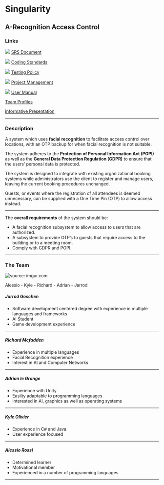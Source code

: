 # Singularity 
## A-Recognition Access Control
### Links 

<img src="https://img.icons8.com/material-outlined/24/000000/document.png"> [SRS Document](https://github.com/cos301-2019-se/A-Recognition/blob/master/Documentation/SRS_Document(23_August2019).pdf)

<img src="https://img.icons8.com/material-outlined/24/000000/document.png"> [Coding Standards](https://github.com/cos301-2019-se/A-Recognition/blob/master/Documentation/CodingStandardsAndGuidlines.pdf)

<img src="https://img.icons8.com/material-outlined/24/000000/document.png"> [Testing Policy](https://github.com/cos301-2019-se/A-Recognition/blob/master/Documentation/Testing_Policy.pdf)

<img src="https://img.icons8.com/material-outlined/24/000000/document.png"> [Project Management](https://app.zenhub.com/workspaces/a-recognition-5cc3f20307a4ab52d27abc9b/board?repos=182155877)

<img src="https://img.icons8.com/material-outlined/24/000000/document.png"> [User Manual](https://github.com/cos301-2019-se/A-Recognition/blob/master/Documentation/A-Recognition-UserManaul(Demo%204).pdf)

[Team Profiles](https://github.com/cos301-2019-se/A-Recognition/blob/Team_Members/README.md)

[Informative Presentation](https://docs.google.com/presentation/d/1R2Rll363XIQqKsFinfVS0raQ-YATh57x4ud7AUQ7fiQ/edit?usp=sharing)

---

### Description 
A system which uses **facial recognition** to facilitate access control over locations, with an OTP backup for when facial recognition is not suitable. 

The system adheres to the **Protection of Personal Information Act (POPI)** as well as the **General Data Protection Regulation (GDPR)** to ensure that the users’ personal data is protected. 

The system is designed to integrate with existing organizational booking systems while administrators use the client to register and manage users, leaving the current booking procedures unchanged.

Guests, or events where the registration of all attendees is deemed unnecessary, can be supplied with a One Time Pin (OTP) to allow access instead.

---

The **overall requirements** of the system should be:
- A facial recognition subsystem to allow access to users that are authorized.
- A subsystem to provide OTP’s to guests that require access to the building or to a meeting room.
- Comply with GDPR and POPI.

---

### The Team
<img src="https://i.imgur.com/y2iKVw1m.jpg" title="source: imgur.com" />

Alessio - Kyle - Richard - Adrian - Jarrod

##### Jarrod Goschen
- Software development centered degree with experience in multiple languages and frameworks
- AI Student
- Game development experience

---

##### Richard Mcfadden
- Experience in multiple languages
- Facial Recognition experience
- Interest in AI and Computer Networks

---

##### Adrian le Grange
- Experience with Unity
- Easilty adaptable to programming languages
- Interested in AI, graphics as well as operating systems

---

##### Kyle Olivier
- Experience in C# and Java
- User experience focused

---

##### Alessio Rossi
- Determined learner
- Motivational member
- Experienced in a number of programming languages

---
